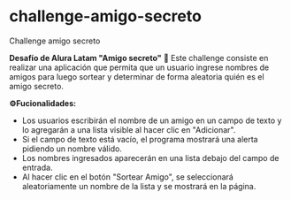 # challenge-amigo-secreto 
Challenge amigo secreto

**Desafío de Alura Latam "Amigo secreto"** 🎁
Este challenge consiste en realizar una aplicación que permita que un usuario ingrese nombres de amigos para luego sortear y determinar de forma aleatoria quién es el amigo secreto.

**⚙Fucionalidades:**
- Los usuarios escribirán el nombre de un amigo en un campo de texto y lo agregarán a una lista visible al hacer clic en "Adicionar".
- Si el campo de texto está vacío, el programa mostrará una alerta pidiendo un nombre válido.
- Los nombres ingresados aparecerán en una lista debajo del campo de entrada.
- Al hacer clic en el botón "Sortear Amigo", se seleccionará aleatoriamente un nombre de la lista y se mostrará en la página.
